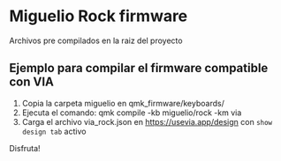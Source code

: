 # Miguelio Rock firmware

Archivos pre compilados en la raiz del proyecto

## Ejemplo para compilar el firmware compatible con VIA

1. Copia la carpeta miguelio en qmk_firmware/keyboards/
2. Ejecuta el comando: qmk compile -kb miguelio/rock -km via
3. Carga el archivo via_rock.json en https://usevia.app/design con `show design tab` activo

Disfruta!
